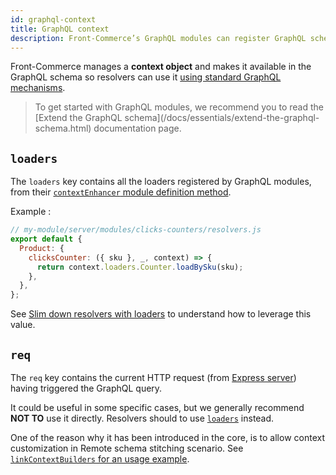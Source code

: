 ```yaml
---
id: graphql-context
title: GraphQL context
description: Front-Commerce’s GraphQL modules can register GraphQL schema extensions and resolvers to actually fetch the data. This page contains the different keys available in the GraphQL context object managed by Front-Commerce.
---
```


Front-Commerce manages a **context object** and makes it available in the GraphQL schema so resolvers can use it [using standard GraphQL mechanisms](https://graphql.org/learn/execution/#root-fields-resolvers).

<blockquote class="info">
  To get started with GraphQL modules, we recommend you to read the [Extend the
  GraphQL schema](/docs/essentials/extend-the-graphql-schema.html) documentation
  page.
</blockquote>

## `loaders`

The `loaders` key contains all the loaders registered by GraphQL modules, from their [`contextEnhancer` module definition method](/docs/reference/graphql-module-definition.html#contextEnhancer-optional).

Example :

```js
// my-module/server/modules/clicks-counters/resolvers.js
export default {
  Product: {
    clicksCounter: ({ sku }, _, context) => {
      return context.loaders.Counter.loadBySku(sku);
    },
  },
};
```

See [Slim down resolvers with loaders](/docs/advanced/graphql/slim-down-resolvers-with-loaders.html) to understand how to leverage this value.

## `req`

The `req` key contains the current HTTP request (from [Express server](https://expressjs.com/en/api.html#req)) having triggered the GraphQL query.

It could be useful in some specific cases, but we generally recommend **NOT TO** use it directly. Resolvers should to use [`loaders`](#loaders) instead.

One of the reason why it has been introduced in the core, is to allow context customization in Remote schema stitching scenario.
See [`linkContextBuilders` for an usage example](/docs/reference/graphql-module-definition.html#linkContextBuilders-optional).
